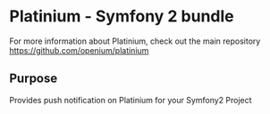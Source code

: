 # Platinium - Symfony 2 bundle

For more information about Platinium, check out the main repository https://github.com/openium/platinium

## Purpose

Provides push notification on Platinium for your Symfony2 Project
